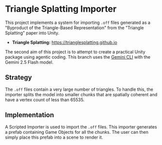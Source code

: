 # Triangle Splatting Importer

This project implements a system for importing `.off` files generated as a
"Byproduct of the Triangle-Based Representation" from the "Triangle Splatting"
paper into Unity.

- **Triangle Splatting:** https://trianglesplatting.github.io

The second aim of this project is to attempt to create a practical Unity package
using agentic coding. This branch uses the [Gemini CLI] with the Gemini 2.5
Flash model.

[Gemini CLI]: https://github.com/google-gemini/gemini-cli

## Strategy

The `.off` files contain a very large number of triangles. To handle this,
the importer splits the model into smaller chunks that are spatially coherent
and have a vertex count of less than 65535.

## Implementation

A Scripted Importer is used to import the `.off` files. This importer
generates a prefab containing Game Objects for all the chunks. The user can
then simply place this prefab into a scene to render it.
